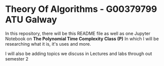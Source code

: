 # Theory Of Algorithms - G00379799 ATU Galway

In this repository, there will be this README file as well as one Jupyter Notebook on <b>The Polynomial Time Complexity Class (P)</b>
In which I will be researching what it is, it's uses and more.

I will also be adding topics we discuss in Lectures and labs through out semester 2
